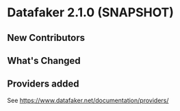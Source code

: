 # Datafaker 2.1.0 (SNAPSHOT)


## New Contributors


## What's Changed


## Providers added

See https://www.datafaker.net/documentation/providers/
